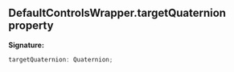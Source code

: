 
## DefaultControlsWrapper.targetQuaternion property

**Signature:**

```typescript
targetQuaternion: Quaternion;
```
